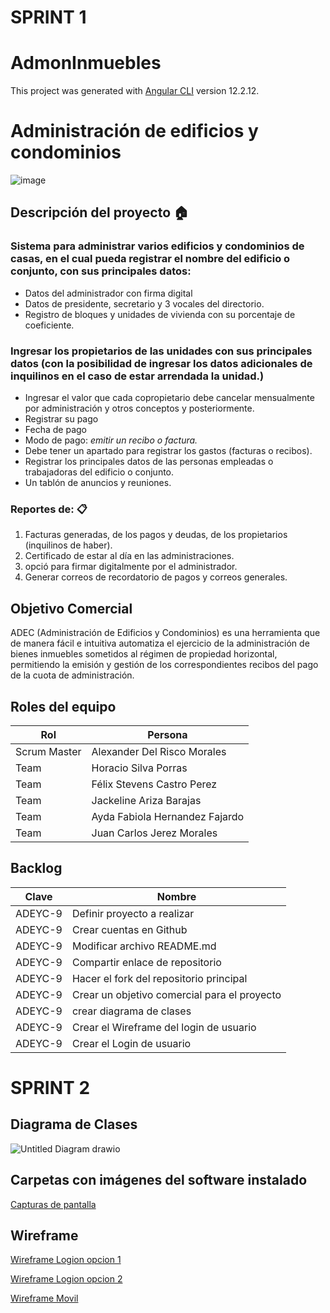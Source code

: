 # SPRINT 1
# AdmonInmuebles

This project was generated with [Angular CLI](https://github.com/angular/angular-cli) version 12.2.12.

# Administración de edificios y condominios  
 ![image](https://user-images.githubusercontent.com/27290861/139138408-c0c9c063-ce6f-4b16-883d-cf40d2ea4f61.png)
## Descripción del proyecto 🏠
### Sistema para administrar varios edificios y condominios de casas, en el cual pueda registrar el nombre del edificio o conjunto, con sus principales datos:
* Datos del administrador con firma digital
* Datos de presidente, secretario y 3 vocales del directorio. 
* Registro de bloques y unidades de vivienda con su porcentaje de coeficiente. 
### Ingresar los propietarios de las unidades con sus principales datos (con la posibilidad de ingresar los datos adicionales de inquilinos en el caso de estar arrendada la unidad.) 
* Ingresar el valor que cada copropietario debe cancelar mensualmente por administración y otros conceptos y posteriormente. 
* Registrar su pago 
* Fecha de pago 
* Modo de pago: *emitir un recibo o factura.* 
* Debe tener un apartado para registrar los gastos (facturas o recibos).  
* Registrar los principales datos de las personas empleadas o trabajadoras del edificio o conjunto.
* Un tablón de anuncios y reuniones. 

### Reportes de: 📋
1. Facturas generadas, de los pagos y deudas, de los propietarios (inquilinos de haber).
1. Certificado de estar al día en las administraciones.
1. opció para firmar digitalmente por el administrador.
1. Generar correos de recordatorio de pagos y correos generales.

## Objetivo Comercial
ADEC (Administración de Edificios y Condominios) es una herramienta que de manera fácil e intuitiva automatiza el ejercicio de la administración de bienes inmuebles sometidos al régimen de propiedad horizontal, permitiendo la emisión y gestión de los correspondientes recibos del pago de la cuota de administración.

## Roles del equipo
| Rol |Persona  |
|--|--|
| Scrum Master | Alexander Del Risco Morales|
| Team | Horacio Silva Porras|
| Team | Félix Stevens Castro Perez|
| Team | Jackeline Ariza Barajas|
| Team | Ayda Fabiola Hernandez Fajardo|
| Team | Juan Carlos Jerez Morales|

## Backlog

|Clave|  Nombre|
|--|--|
| ADEYC-9 |  Definir proyecto a realizar|
| ADEYC-9 |  Crear cuentas en Github|
| ADEYC-9 |  Modificar archivo README.md|
| ADEYC-9 |  Compartir enlace de repositorio|
| ADEYC-9 |  Hacer el fork del repositorio principal|
| ADEYC-9 |  Crear un objetivo comercial para el proyecto|
| ADEYC-9 |  crear diagrama de clases|
| ADEYC-9 |  Crear el Wireframe del login de usuario|
| ADEYC-9 |  Crear el Login de usuario|

# SPRINT 2


## Diagrama de Clases

![Untitled Diagram drawio](https://user-images.githubusercontent.com/93050072/140664487-c244d28a-f096-4617-a015-d75c1593a2c5.jpg)

## Carpetas con imágenes del software instalado

[Capturas de pantalla](https://drive.google.com/drive/folders/1HcFS2ZFPNxw3KB5fGjLreIcSHvwSMMJR?usp=sharing)

## Wireframe 
[Wireframe Logion opcion 1](https://www.figma.com/file/8m6py5RzDYMKupdRu8LksK/Untitled?node-id=0%3A1)

[Wireframe Logion opcion 2](https://user-images.githubusercontent.com/93050072/141002724-83749e26-e5b0-4f84-a60e-f58399f28bbf.jpeg)

[Wireframe Movil](https://user-images.githubusercontent.com/93050072/141005897-cd405236-7474-4bf0-b0f5-7e9dbeb86914.jpeg)


